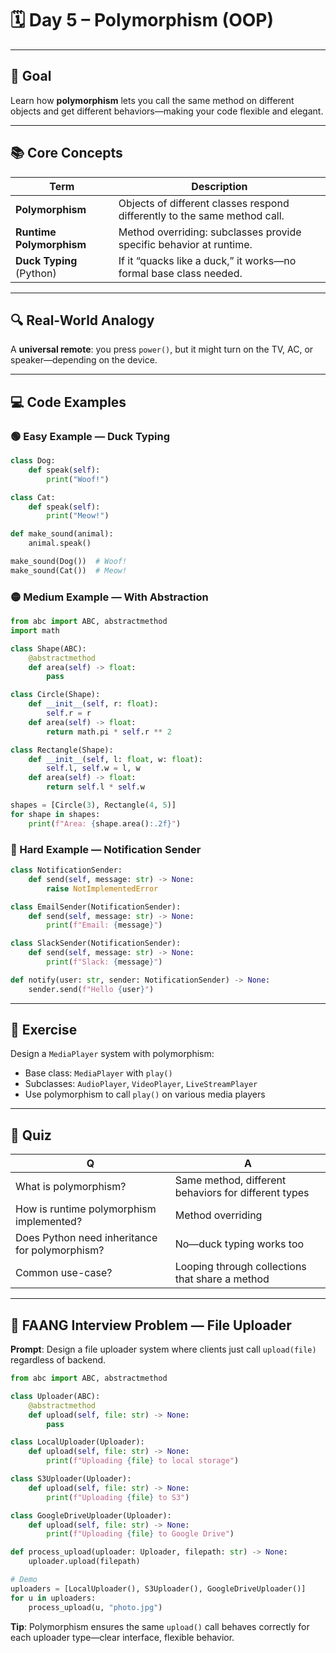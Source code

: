 # 🗓️ Day 5 – Polymorphism (OOP)

---

## 🎯 Goal

Learn how **polymorphism** lets you call the same method on different objects and get different behaviors—making your code flexible and elegant.

---

## 📚 Core Concepts

| Term                    | Description |
|-------------------------|-------------|
| **Polymorphism**        | Objects of different classes respond differently to the same method call. |
| **Runtime Polymorphism**| Method overriding: subclasses provide specific behavior at runtime. |
| **Duck Typing** (Python)| If it “quacks like a duck,” it works—no formal base class needed. |

---

## 🔍 Real-World Analogy

A **universal remote**: you press `power()`, but it might turn on the TV, AC, or speaker—depending on the device.

---

## 💻 Code Examples

### 🟢 Easy Example — Duck Typing
```python
class Dog:
    def speak(self):
        print("Woof!")

class Cat:
    def speak(self):
        print("Meow!")

def make_sound(animal):
    animal.speak()

make_sound(Dog())  # Woof!
make_sound(Cat())  # Meow!
```

### 🟡 Medium Example — With Abstraction
```python
from abc import ABC, abstractmethod
import math

class Shape(ABC):
    @abstractmethod
    def area(self) -> float:
        pass

class Circle(Shape):
    def __init__(self, r: float):
        self.r = r
    def area(self) -> float:
        return math.pi * self.r ** 2

class Rectangle(Shape):
    def __init__(self, l: float, w: float):
        self.l, self.w = l, w
    def area(self) -> float:
        return self.l * self.w

shapes = [Circle(3), Rectangle(4, 5)]
for shape in shapes:
    print(f"Area: {shape.area():.2f}")
```

### 🔴 Hard Example — Notification Sender
```python
class NotificationSender:
    def send(self, message: str) -> None:
        raise NotImplementedError

class EmailSender(NotificationSender):
    def send(self, message: str) -> None:
        print(f"Email: {message}")

class SlackSender(NotificationSender):
    def send(self, message: str) -> None:
        print(f"Slack: {message}")

def notify(user: str, sender: NotificationSender) -> None:
    sender.send(f"Hello {user}")
```

---

## 📐 Exercise

Design a `MediaPlayer` system with polymorphism:
- Base class: `MediaPlayer` with `play()`
- Subclasses: `AudioPlayer`, `VideoPlayer`, `LiveStreamPlayer`
- Use polymorphism to call `play()` on various media players

---

## 📝 Quiz

| Q | A |
|---|---|
| What is polymorphism? | Same method, different behaviors for different types |
| How is runtime polymorphism implemented? | Method overriding |
| Does Python need inheritance for polymorphism? | No—duck typing works too |
| Common use-case? | Looping through collections that share a method |

---

## 🧠 FAANG Interview Problem — File Uploader

**Prompt**: Design a file uploader system where clients just call `upload(file)` regardless of backend.

```python
from abc import ABC, abstractmethod

class Uploader(ABC):
    @abstractmethod
    def upload(self, file: str) -> None:
        pass

class LocalUploader(Uploader):
    def upload(self, file: str) -> None:
        print(f"Uploading {file} to local storage")

class S3Uploader(Uploader):
    def upload(self, file: str) -> None:
        print(f"Uploading {file} to S3")

class GoogleDriveUploader(Uploader):
    def upload(self, file: str) -> None:
        print(f"Uploading {file} to Google Drive")

def process_upload(uploader: Uploader, filepath: str) -> None:
    uploader.upload(filepath)

# Demo
uploaders = [LocalUploader(), S3Uploader(), GoogleDriveUploader()]
for u in uploaders:
    process_upload(u, "photo.jpg")
```

**Tip**: Polymorphism ensures the same `upload()` call behaves correctly for each uploader type—clear interface, flexible behavior.
